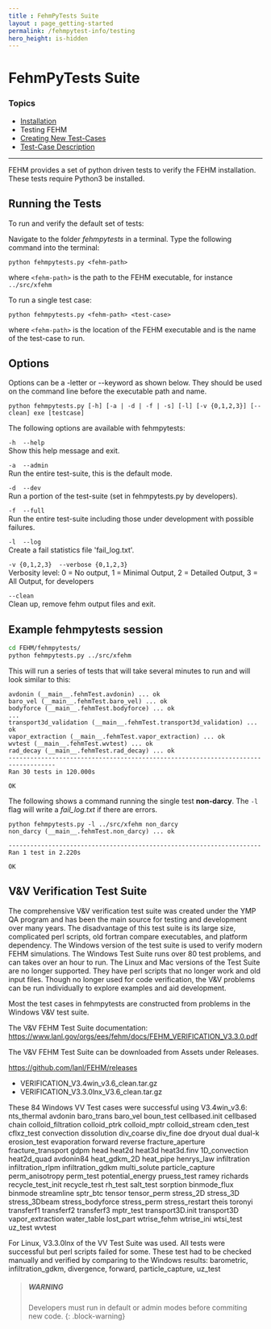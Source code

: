 ```yaml
---
title : FehmPyTests Suite
layout : page_getting-started
permalink: /fehmpytest-info/testing
hero_height: is-hidden
---
```


# FehmPyTests Suite

### Topics

* [Installation](install.md)
* Testing FEHM
* [Creating New Test-Cases](newtest.md)
* [Test-Case Description](testdesc.md)

---



FEHM provides a set of python driven tests to verify the FEHM installation. These tests require Python3 be installed.


## Running the Tests

To run and verify the default set of tests:

Navigate to the folder *fehmpytests* in a terminal.
Type the following command into the terminal:

   ``python fehmpytests.py <fehm-path>``
       
   where ```<fehm-path>``` is the path to the FEHM executable, for instance ```../src/xfehm```


To run a single test case:

   ``python fehmpytests.py <fehm-path> <test-case>``
     
   where ```<fehm-path>``` is the location of the FEHM executable and <test-case> is the name of the test-case to run.
   

## Options

Options can be a -letter or --keyword as shown below. They should be used on the command line before the executable path and name.


``python fehmpytests.py [-h] [-a | -d | -f | -s] [-l] [-v {0,1,2,3}] [--clean] exe [testcase]``
    

The following options are available with fehmpytests:


``-h  --help``               
    Show this help message and exit.
    
``-a  --admin``              
    Run the entire test-suite, this is the default mode.
    
``-d  --dev``                
    Run a portion of the test-suite (set in fehmpytests.py by developers).

``-f  --full``              
    Run the entire test-suite including those under development with possible failures.
    
``-l  --log``                
    Create a fail statistics file 'fail_log.txt'.
    
``-v {0,1,2,3}  --verbose {0,1,2,3}``    
    Verbosity level: 0 = No output, 1 = Minimal Output, 2 = Detailed Output, 3 = All Output, for developers
    
``--clean``                  
   Clean up, remove fehm output files and exit.
   

## Example fehmpytests session

```bash
cd FEHM/fehmpytests/
python fehmpytests.py ../src/xfehm

```

This will run a series of tests that will take several minutes to run and will look similar to this:

```
avdonin (__main__.fehmTest.avdonin) ... ok
baro_vel (__main__.fehmTest.baro_vel) ... ok
bodyforce (__main__.fehmTest.bodyforce) ... ok
...
transport3d_validation (__main__.fehmTest.transport3d_validation) ... ok
vapor_extraction (__main__.fehmTest.vapor_extraction) ... ok
wvtest (__main__.fehmTest.wvtest) ... ok
rad_decay (__main__.fehmTest.rad_decay) ... ok
-----------------------------------------------------------------------------------
Ran 30 tests in 120.000s

OK

```

The following shows a command running the single test **non-darcy**. The ``-l`` flag will write a *fail_log.txt* if there are errors.

```
python fehmpytests.py -l ../src/xfehm non_darcy
non_darcy (__main__.fehmTest.non_darcy) ... ok

----------------------------------------------------------------------
Ran 1 test in 2.220s

OK
```


## V&V Verification Test Suite ##

The comprehensive V&V verification test suite was created under the YMP QA program and has been the main source for testing and development over many years. The disadvantage of this test suite is its large size, complicated perl scripts, old fortran compare executables, and platform dependency. The Windows version of the test suite is used to verify modern FEHM simulations. The Windows Test Suite runs over 80 test problems, and can takes over an hour to run. The Linux and Mac versions of the Test Suite are no longer supported. They have perl scripts that no longer work and old input files. Though no longer used for code verification, the V&V problems can be run individually to explore examples and aid development.

Most the test cases in fehmpytests are constructed from problems in the Windows V&V test suite.

The V&V FEHM Test Suite documentation: https://www.lanl.gov/orgs/ees/fehm/docs/FEHM_VERIFICATION_V3.3.0.pdf

The V&V FEHM Test Suite can be downloaded from Assets under Releases.

https://github.com/lanl/FEHM/releases

- VERIFICATION_V3.4win_v3.6_clean.tar.gz 
- VERIFICATION_V3.3.0lnx_V3.6_clean.tar.gz


These 84 Windows VV Test cases were successful using V3.4win_v3.6: nts_thermal avdonin baro_trans baro_vel boun_test cellbased.init cellbased chain colloid_filtration colloid_ptrk colloid_mptr colloid_stream cden_test cflxz_test convection dissolution div_coarse div_fine doe dryout dual dual-k erosion_test evaporation forward reverse fracture_aperture fracture_transport gdpm head heat2d heat3d heat3d.finv 1D_convection heat2d_quad avdonin84 heat_gdkm_2D heat_pipe henrys_law infiltration infiltration_rlpm infiltration_gdkm multi_solute particle_capture perm_anisotropy perm_test potential_energy pruess_test ramey richards recycle_test_init recycle_test rh_test salt_test sorption binmode_flux binmode streamline sptr_btc tensor tensor_perm stress_2D stress_3D stress_3Dbeam stress_bodyforce stress_perm stress_restart theis toronyi transferf1 transferf2 transferf3 mptr_test transport3D.init transport3D vapor_extraction water_table lost_part wtrise_fehm wtrise_ini wtsi_test uz_test wvtest

For Linux, V3.3.0lnx of the VV Test Suite was used. All tests were successful but perl scripts failed for some. These test had to be checked manually and verified by comparing to the Windows results: barometric, infiltration_gdkm, divergence, forward, particle_capture, uz_test
   
> ##### WARNING
>
> Developers must run in default or admin modes before commiting new code.
{: .block-warning}





